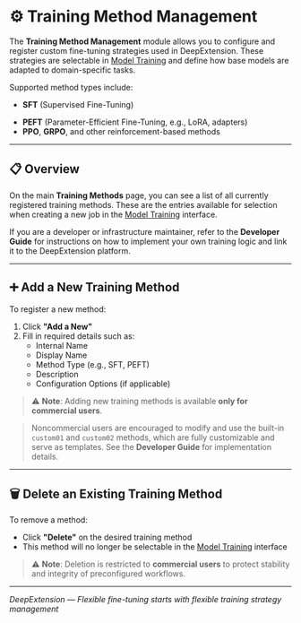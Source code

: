 
# ⚙️ Training Method Management

The **Training Method Management** module allows you to configure and register custom fine-tuning strategies 
used in DeepExtension. These strategies are selectable in [Model Training](model-training.md) and define how 
base models are adapted to domain-specific tasks.

Supported method types include:

- **SFT** (Supervised Fine-Tuning)
<!-- - **DPO** (Direct Preference Optimization) -->
- **PEFT** (Parameter-Efficient Fine-Tuning, e.g., LoRA, adapters)
- **PPO**, **GRPO**, and other reinforcement-based methods

---

## 📋 Overview

On the main **Training Methods** page, you can see a list of all currently registered training methods. 
These are the entries available for selection when creating a new job in the [Model 
Training](model-training.md) interface.

If you are a developer or infrastructure maintainer, refer to the **Developer Guide** for instructions on 
how to implement your own training logic and link it to the DeepExtension platform.

---

## ➕ Add a New Training Method

To register a new method:

1. Click **"Add a New"**
2. Fill in required details such as:
   - Internal Name
   - Display Name
   - Method Type (e.g., SFT, PEFT)
   - Description
   - Configuration Options (if applicable)

> ⚠️ **Note**: Adding new training methods is available **only for commercial users**.

> Noncommercial users are encouraged to modify and use the built-in `custom01` and `custom02` methods, which 
are fully customizable and serve as templates. See the **Developer Guide** for implementation details.

---

## 🗑️ Delete an Existing Training Method

To remove a method:

- Click **"Delete"** on the desired training method
- This method will no longer be selectable in the [Model Training](model-training.md) interface

> ⚠️ **Note**: Deletion is restricted to **commercial users** to protect stability and integrity of 
preconfigured workflows.

---

*DeepExtension — Flexible fine-tuning starts with flexible training strategy management*

